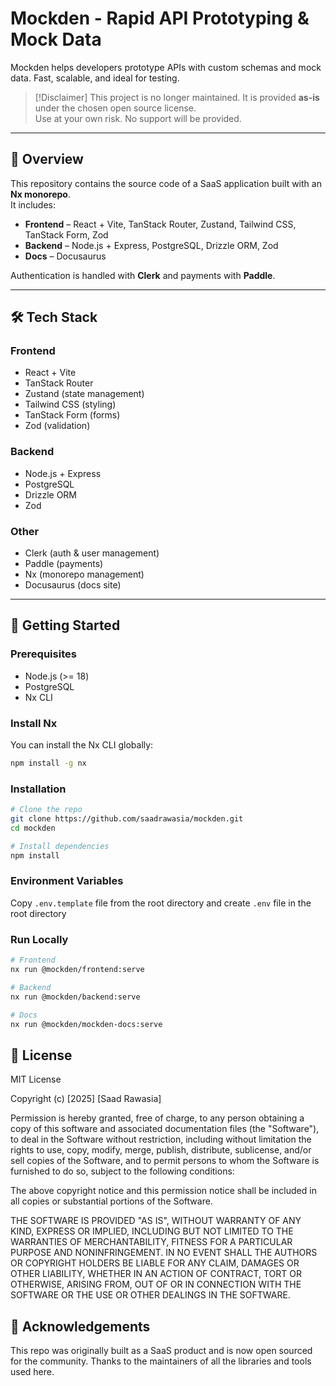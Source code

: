 # Mockden - Rapid API Prototyping & Mock Data

Mockden helps developers prototype APIs with custom schemas and mock data. Fast, scalable, and ideal for testing.

> [!Disclaimer]
> This project is no longer maintained. It is provided **as-is** under the chosen open source license.  
Use at your own risk. No support will be provided.

---

## 📖 Overview

This repository contains the source code of a SaaS application built with an **Nx monorepo**.  
It includes:

- **Frontend** – React + Vite, TanStack Router, Zustand, Tailwind CSS, TanStack Form, Zod  
- **Backend** – Node.js + Express, PostgreSQL, Drizzle ORM, Zod  
- **Docs** – Docusaurus  

Authentication is handled with **Clerk** and payments with **Paddle**.  

---

## 🛠️ Tech Stack

### Frontend
- React + Vite  
- TanStack Router  
- Zustand (state management)  
- Tailwind CSS (styling)  
- TanStack Form (forms)  
- Zod (validation)  

### Backend
- Node.js + Express  
- PostgreSQL  
- Drizzle ORM  
- Zod  

### Other
- Clerk (auth & user management)  
- Paddle (payments)  
- Nx (monorepo management)  
- Docusaurus (docs site)  

---

## 🚀 Getting Started

### Prerequisites
- Node.js (>= 18)  
- PostgreSQL  
- Nx CLI  

### Install Nx

You can install the Nx CLI globally:

```bash
npm install -g nx
```

### Installation

```bash
# Clone the repo
git clone https://github.com/saadrawasia/mockden.git
cd mockden

# Install dependencies
npm install
```

### Environment Variables
Copy `.env.template` file from the root directory and create `.env` file in the root directory

### Run Locally

```bash
# Frontend
nx run @mockden/frontend:serve

# Backend
nx run @mockden/backend:serve

# Docs
nx run @mockden/mockden-docs:serve
```

## 📝 License
MIT License

Copyright (c) [2025] [Saad Rawasia]

Permission is hereby granted, free of charge, to any person obtaining a copy
of this software and associated documentation files (the "Software"), to deal
in the Software without restriction, including without limitation the rights
to use, copy, modify, merge, publish, distribute, sublicense, and/or sell
copies of the Software, and to permit persons to whom the Software is
furnished to do so, subject to the following conditions:

The above copyright notice and this permission notice shall be included in all
copies or substantial portions of the Software.

THE SOFTWARE IS PROVIDED "AS IS", WITHOUT WARRANTY OF ANY KIND, EXPRESS OR
IMPLIED, INCLUDING BUT NOT LIMITED TO THE WARRANTIES OF MERCHANTABILITY,
FITNESS FOR A PARTICULAR PURPOSE AND NONINFRINGEMENT. IN NO EVENT SHALL THE
AUTHORS OR COPYRIGHT HOLDERS BE LIABLE FOR ANY CLAIM, DAMAGES OR OTHER
LIABILITY, WHETHER IN AN ACTION OF CONTRACT, TORT OR OTHERWISE, ARISING FROM,
OUT OF OR IN CONNECTION WITH THE SOFTWARE OR THE USE OR OTHER DEALINGS IN THE
SOFTWARE.

## 🙌 Acknowledgements

This repo was originally built as a SaaS product and is now open sourced for the community.
Thanks to the maintainers of all the libraries and tools used here.